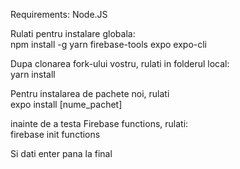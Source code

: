 Requirements: Node.JS  
  
Rulati pentru instalare globala:  
npm install -g yarn firebase-tools expo expo-cli

Dupa clonarea fork-ului vostru, rulati in folderul local:  
yarn install

Pentru instalarea de pachete noi, rulati  
expo install \[nume_pachet\]

inainte de a testa Firebase functions, rulati:  
firebase init functions  

Si dati enter pana la final  
